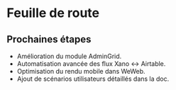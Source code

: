 # Feuille de route

## Prochaines étapes
- Amélioration du module AdminGrid.
- Automatisation avancée des flux Xano ↔ Airtable.
- Optimisation du rendu mobile dans WeWeb.
- Ajout de scénarios utilisateurs détaillés dans la doc.
